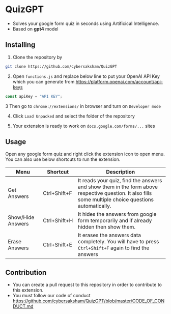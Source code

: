 # QuizGPT

- Solves your google form quiz in seconds using Artificical Intelligence.
- Based on **gpt4** model

## Installing

1. Clone the repository by

```bash
git clone https://github.com/cybersaksham/QuizGPT
```

2. Open `functions.js` and replace below line to put your OpenAI API Key which you can generate from https://platform.openai.com/account/api-keys

```js
const apiKey = "API KEY";
```

3 Then go to `chrome://extensions/` in browser and turn on `Developer mode`

4. Click `Load Unpacked` and select the folder of the repository

5. Your extension is ready to work on `docs.google.com/forms/...` sites

## Usage

Open any google form quiz and right click the extension icon to open menu. You can also use below shortcuts to run the extension.

| Menu              | Shortcut     | Description                                                                                                                                           |
| ----------------- | ------------ | ----------------------------------------------------------------------------------------------------------------------------------------------------- |
| Get Answers       | Ctrl+Shift+F | It reads your quiz, find the answers and show them in the form above respective question. It also fills some multiple choice questions automatically. |
| Show/Hide Answers | Ctrl+Shift+H | It hides the answers from google form temporarily and if already hidden then show them.                                                               |
| Erase Answers     | Ctrl+Shift+E | It erases the answers data completely. You will have to press `Ctrl+Shift+F` again to find the answers                                                |

## Contribution

- You can create a pull request to this repository in order to contribute to this extension.
- You must follow our code of conduct https://github.com/cybersaksham/QuizGPT/blob/master/CODE_OF_CONDUCT.md
